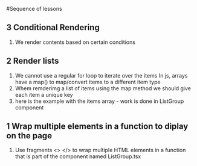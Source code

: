 #Sequence of lessons

## 3 Conditional Rendering

1. We render contents based on certain conditions

## 2 Render lists

1. We cannot use a regular for loop to iterate over the items
   In js, arrays have a map() to map/convert items to a different item type
2. Whem remderimg a list of items using the map method we should give each item a unique key
3. here is the example with the items array - work is done in ListGroup component

## 1 Wrap multiple elements in a function to diplay on the page

1. Use fragments <> </> to wrap multiple HTML elements in a function that is part of the component named ListGroup.tsx
